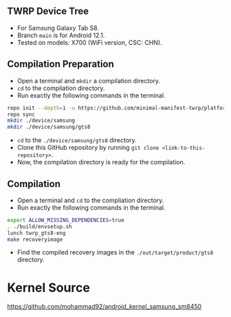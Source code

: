 ## TWRP Device Tree 

- For Samsung Galaxy Tab S8.
- Branch `main` is for Android 12.1.
- Tested on models: X700 (WiFi version, CSC: CHN).

## Compilation Preparation

- Open a terminal and `mkdir` a compilation directory.
- `cd` to the compilation directory.
- Run exactly the following commands in the terminal.

```bash
repo init --depth=1 -u https://github.com/minimal-manifest-twrp/platform_manifest_twrp_aosp.git -b twrp-12.1
repo sync
mkdir ./device/samsung
mkdir ./device/samsung/gts8
```

- `cd` to the `./device/samsung/gts8` directory.
- Clone this GitHub repository by running `git clone <link-to-this-repository>`.
- Now, the compilation directory is ready for the compilation.

## Compilation

- Open a terminal and `cd` to the compliation directory.
- Run exactly the following commands in the terminal.

```bash
export ALLOW_MISSING_DEPENDENCIES=true
. ./build/envsetup.sh
lunch twrp_gts8-eng
make recoveryimage
```

- Find the compiled recovery images in the `./out/target/product/gts8` directory.

# Kernel Source
https://github.com/mohammad92/android_kernel_samsung_sm8450
